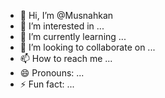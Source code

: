 - 👋 Hi, I’m @Musnahkan
- 👀 I’m interested in ...
- 🌱 I’m currently learning ...
- 💞️ I’m looking to collaborate on ...
- 📫 How to reach me ...
- 😄 Pronouns: ...
- ⚡ Fun fact: ...

<!---
Musnahkan/Musnahkan is a ✨ special ✨ repository because its `README.md` (this file) appears on your GitHub profile.
You can click the Preview link to take a look at your changes.
--->
